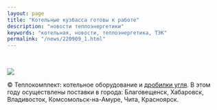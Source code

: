 ```yaml
---
layout: page
title: "Котельные кузбасса готовы к работе"
description: "новости теплоэнергетики"
keywords: "котельная, новости, теплоэнергетика, ТЭК"
permalink: "/news/220909_1.html"
---
```




  

![](//mc.yandex.ru/watch/143177)


</td>  
<td>



© Теплокомплект: котельное оборудование и [дробилки угля](/valkovaya_drobilka.html). В этом году осуществлены поставки в города: Благовещенск, Хабаровск, Владивосток, Комсомольск-на-Амуре, Чита, Красноярск. 


